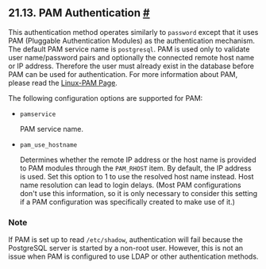 ## 21.13. PAM Authentication [#](#AUTH-PAM)

This authentication method operates similarly to `password` except that it uses PAM (Pluggable Authentication Modules) as the authentication mechanism. The default PAM service name is `postgresql`. PAM is used only to validate user name/password pairs and optionally the connected remote host name or IP address. Therefore the user must already exist in the database before PAM can be used for authentication. For more information about PAM, please read the [Linux-PAM Page](https://www.kernel.org/pub/linux/libs/pam/).

The following configuration options are supported for PAM:

* `pamservice`

    PAM service name.

* `pam_use_hostname`

    Determines whether the remote IP address or the host name is provided to PAM modules through the `PAM_RHOST` item. By default, the IP address is used. Set this option to 1 to use the resolved host name instead. Host name resolution can lead to login delays. (Most PAM configurations don't use this information, so it is only necessary to consider this setting if a PAM configuration was specifically created to make use of it.)

### Note

If PAM is set up to read `/etc/shadow`, authentication will fail because the PostgreSQL server is started by a non-root user. However, this is not an issue when PAM is configured to use LDAP or other authentication methods.